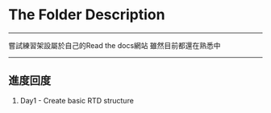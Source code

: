 # The Folder Description
----

嘗試練習架設屬於自己的Read the docs網站
雖然目前都還在熟悉中

----

## 進度回度
1. Day1 - Create basic RTD structure
